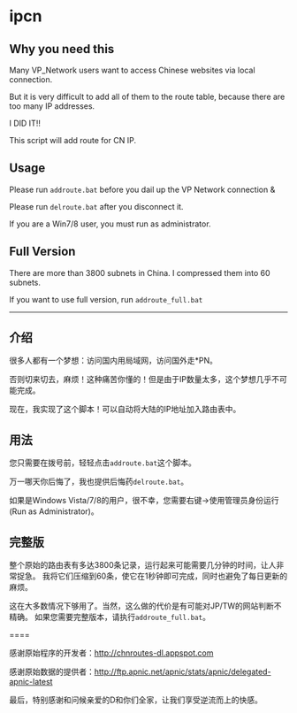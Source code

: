 ipcn
====

Why you need this
------

Many VP_Network users want to access Chinese websites via local connection.

But it is very difficult to add all of them to the route table, because there are too many IP addresses.

I DID IT!!

This script will add route for CN IP. 

Usage
------

Please run `addroute.bat` before you dail up the VP Network connection &

Please run `delroute.bat` after you disconnect it.

If you are a Win7/8 user, you must run as administrator.

Full Version
------

There are more than 3800 subnets in China. I compressed them into 60 subnets.

If you want to use full version, run `addroute_full.bat`

****

介绍
------

很多人都有一个梦想：访问国内用局域网，访问国外走*PN。

否则切来切去，麻烦！这种痛苦你懂的！但是由于IP数量太多，这个梦想几乎不可能完成。

现在，我实现了这个脚本！可以自动将大陆的IP地址加入路由表中。

用法 
------

您只需要在拨号前，轻轻点击`addroute.bat`这个脚本。

万一哪天你后悔了，我也提供后悔药`delroute.bat`。

如果是Windows Vista/7/8的用户，很不幸，您需要右键->使用管理员身份运行(Run as Administrator)。


完整版
------

整个原始的路由表有多达3800条记录，运行起来可能需要几分钟的时间，让人非常捉急。
我将它们压缩到60条，使它在1秒钟即可完成，同时也避免了每日更新的麻烦。

这在大多数情况下够用了。当然，这么做的代价是有可能对JP/TW的网站判断不精确。
如果您需要完整版本，请执行`addroute_full.bat`。

====

感谢原始程序的开发者：http://chnroutes-dl.appspot.com

感谢原始数据的提供者：http://ftp.apnic.net/apnic/stats/apnic/delegated-apnic-latest

最后，特别感谢和问候亲爱的D和你们全家，让我们享受逆流而上的快感。
